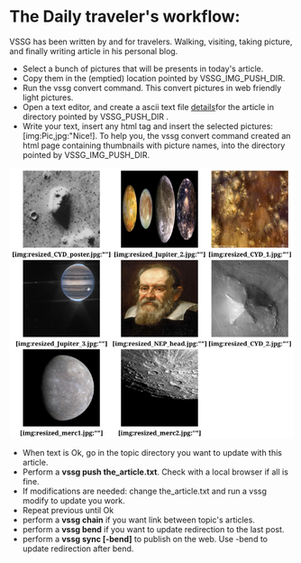 # The Daily traveler's workflow:

VSSG has been written by and for travelers. Walking, visiting, taking picture, and finally writing article in
his personal blog.

- Select a bunch of pictures that will be presents in today's article.
- Copy them in the (emptied) location pointed by VSSG_IMG_PUSH_DIR.
- Run the vssg convert command. This convert pictures in web friendly light pictures.
- Open a text editor, and create a ascii text file [details](./Pushing.md)for the article in directory pointed by VSSG_PUSH_DIR .
- Write your text, insert any html tag and insert the selected pictures: [img:Pic,jpg:"Nice!].
  To help you, the vssg convert command created an html page containing thumbnails with picture names, into
  the directory pointed by VSSG_IMG_PUSH_DIR.

![Generated HTML page by convert command](pictures/images.png)

- When text is Ok, go in the topic directory you want to update with this article.
- Perform a **vssg push the_article.txt**. Check with a local browser if all is fine.
- If modifications are needed: change the_article.txt and run a vssg modify to update you work.
- Repeat previous until Ok
- perform a **vssg chain** if you want link between topic's articles.
- perform a **vssg bend** if you want to update redirection to the last post.
- perform a **vssg sync [-bend]** to publish on the web. Use -bend to update redirection after bend.
